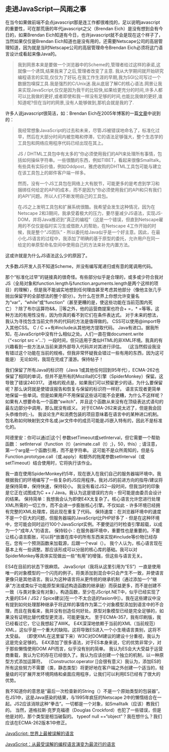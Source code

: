 ## 走进JavaScript—风雨之事

在当今如果做前端不会点javascript那是连工作都很难找的，足以说明javascript的重要性，可在那荒唐的年代javascript之父（Brendan Eich）是没有想到会有今日的，如果Brendan Eich知道有今日，也许javascript就不会是现在这个样子了，当然如果仅仅是Brendan Eich知道也是没有用的，还需要Netscape公司的高层管理知道，因为就是当时Netscape公司的高层管理命令Brendan Eich必须将这门语言设计成看起来像Java的。

> 我到网景本来是要做一个浏览器中的Scheme的,管理者给过这样的承诺,这就像一个诱饵,结果我来了之后,管理者改变了主意. 我从大学期间就开始研究编程语言的实现,仅仅为了好玩.在我工作生涯的早期,我为SGI公司写过一个数据包嗅探工具.我是强烈的C/Unix迷.我从底层了解C的核心语法.网景让我来实现JavaScript,仅仅是因为我干的比较快,如果给更充分的时间,许多人都可以比我做的更好,或者即使和我一样没有足够的时间,也能比我做的更好,谁知道呢?但在当时的网景,没有人能够做到,那机会就是我的了.

许多人说javascript很简洁，如：Brendan Eich在2005年博客的一篇[文章](https://brendaneich.com/2005/06/javascript-1-2-and-in-between/)中说到的：

> 我经常想象JavaScript的过去和未来，尽管JS被错误地命名了，标准化过早，然后在大部分时间内被忽略和停滞，它的语法足够强大，整个生态学的工具包和网络应用程序代码已经出现在其上。 
>
> JS / DHTML工具包中有太多的“你必须使用我们的API来处理所有事情，包括如何操纵字符串。一些很酷的东西，例如TIBET，看起来很像Smalltalk。有些具有实际价值，例如Oddpost，雅虎收购的DHTML工具包可能与建立在该工具包上的邮件客户端一样多。
>
> 然而，没有一个JS工具包在网络上大有脱节，可能更多的是考虑到学习和捆绑任何给定的API的成本，而不是因为“你必须使用我们的API和只有我们的API”问题。所以人们不断发明自己的工具包。
>
> 在JS之上发明工具包和扩展系统很酷。我希望会发生这种情况，因为在Netscape 2和3期间，我承受着极大的压力，要尽量减少JS语法，实现JS-DOM，并将Java推迟到“真正的编程”（这是一个错误，但直到Netscape雇用的不仅仅是临时实习生或借款人的帮助，在Netscape 4工作开始的时候，我是整个“JS团队” - 所以委托给Java似乎是一个好主意。因此，在最小化JS语言的过程中，我添加了明确的基于原型的委托，允许用户在同一给定的单原型命名空间中使用自己的方法来补充内置方法。

这或许就是为什么JS语法这么少的原因了。





大多数JS开发人员不知道Scheme，并没有编写尾递归或有意的尾调用代码。



那个“标准化过早”的链接真的很奇怪。有些部分似乎是合理的，或多或少符合我对JS（全局对象和function.length与function.arguments.length是两个这样的项目）的理解），但是我不能诚实地想到任何理由甚至考虑其他部分（像他主张几乎抛出保留字的全部想法的整个部分）。为什么在世界上你想允许变量名为“var”，“while”或“function”（甚至更糟的是，使这些功能在当前范围内死亡）？除了布尔运算符&&，||等之外，他的运营商提案也符合+ =，* =等等。这种方法的有用性没有，因为你真的看不到它们在条件表达式。
对于未来的想法，我认为寻找包含当前文件外的代码的方法是值得做的。 CSS可以使用@import导入其他CSS。 C / C ++有#include从其他地方提取代码。 Java有进口。据我所知，在JavaScript中没有什么相似之处。人们一直在做document.write（“<script src ='...'）一段时间，但只适用于类似HTML的非XML环境。我真的有兴趣看到一些方法从当前来源外部导入代码并对其进行评估。 （这当然假设我没有错过这个功能在当前的规格，但我非常怀疑我会错过一些有用的东西，因为这可能是）
无论如何，我现在完成了漫游。保持帖子！

我们保留了所有Java的标识符（Java 1或其他任何回到95年代），ECMA-262也保留了相同的单词，但并不是所有的Mozilla的C引擎（SpiderMonkey）保留。这导致了错误240317。
道格的观点是，如果我们可以预留更少的话，为什么要保留呢？那么诀窍就是使错误报告和恢复与保留的标识符一样好。
语言实现者更简单地保留一些单词。但是如果用户不用保留这些话可能不会更糟，为什么不这样呢？如果有人想要命名一个函数“switch”，并且这个函数从来没有在顶级表达式语句的最左边部分中调用，那么就没有歧义。
对于ECMA-262来说太迟了，但是我会回头恭维你的;-)。
我谈论生产和消费包装的项目意味着在语言中的某种进口机制。包名称如何映射到文件名或.jar文件中的成员可能是JS嵌入特有的，因此不是标准化的。

阿德里安：你可以通过|这个| 参数setTimeout或setInterval，但它需要一个帮助函数：
setInterval（function（t）{animate.call（t）;}，50，this）;
请注意，第一个arg是一个函数引用，而不是字符串。 这可能不是众所周知的，但是与Function.prototype.call（或.apply）和额外的拖尾参数setInterval（或setTimeout）结合使用时，它将执行该作业。

我一直在使用SpiderMonkey约5年，现在嵌入在我们自己的服务器端环境中。我根据我们的环境编写了一些复杂的JS应用程序。我对JS的前进方向的指导/建议将是保持简单，保持快速，保持较小。
我没有看过JS2一段时间，但我当时的印象是它正在试图成为C ++ / Java。我认为这是错误的方向 - 但可能是由委员会设计的结果。
保持简单：我想我会认为即使E4X太复杂了。核心语言允许您进行处理XML所需的一切工作，而不会进一步膨胀核心引擎。不仅如此 - 许多环境已经拥有完整的XML处理库，因此现在重复了代码。
保持速度：在浏览器环境中的速度不是一个巨大的问题，但服务器端的JavaScript比PHP好多了 - 但是在这种环境中，您可能会同时运行100个JavaScript实例。不要使运行时检查引擎超载，以成为一个“成年人”的语言。
保持较小：在服务器环境中，重要性也是重要的。不要让核心语言膨胀，可以将*放置在库中的所有东西来实现#include等价物已经存在。您有一个预测函数来加载源，后跟一个eval（）。
我个人认为，核心语言现在基本上有一些调整。那应该形成可以分层的核心库的基础。我可以对SpiderMonkey等具体实现做出一些“有用”的增强，但这些与语言无关。

ES4在目前的状态下很麻烦。 JavaScript（我将从这里引用为“ES”）一直是使用唯一的对象模型的一个闪亮的例子。将类添加到混合中只会产生不一致，并使语言更像只是其他语言。我认为这种语言将从更传统的继承机制（通过添加一个“继承”方法或类似于功能原型来描述构造函数的继承链）而获益更多，而不是创建不一致（与类对象没有对象）。构造函数，至少在JScript.NET中，似乎已经实现了大量的ES4 / JS2 / Spice建议[在一个不太合适的fasion中]）。我在这些建议中没有提到如何处理那种继承于将这样的事情作为第二个对象模型添加到语言中的不合理，而且在我看来，我并没有创造任何好处。原型对象模型已经是完全足够的，如果没有证明比替代模型更灵活，可能更强大。
至于ECMA-357，我有印刷版，我已经看过它，它让我想起了AWK。 E4X深深地依赖于当前的XML（当前规范）XML，这似乎是一个重大的缺陷，这将导致ES进入一个小生境语言类别，这将不太受益。 （即使XML在这里留下来）W3C对DOM建议的建设十分重视，我认为这是完全足够的。 E4X添加了很多语法，对于ES本身来说，它的优势非常少，对于那些懒惰使用DOM API而言，似乎没有别的简单。
我认为ES会大大受益于运营商重载，我认为它的存在已经很久了。我认为应该创建一个独立的机制，以一种原型方式添加运算符。 （Constructor.operator []会很有意义）我认为，添加ES的所有这些努力不需要（类，静态类型）将更好地在客户端之外创建一个适当的，轻量级的可扩展开发环境网络和桌面应用程序，让我们可以利用ES已经有了很大的优势。

我不知道你的意思是“最后一次检查新的String（）不是一个原始类型的包装器”。在JS1中，这是Java感染的结果，与1995年疯狂的Netscape 2中的懒惰结合在一起。JS2应该消除这种“拳击”。一切都是一个对象，如Smalltalk（应该）教我们的。
当然，道格拉斯·克罗克福德（Douglas Crockford）也犯了一些错误，但是他是对的，那个类型是相当破裂的。 typeof null ==“object”？我在想什么？我们应该在ECMA-262版本1中修正。

[JavaScript: 世界上最被误解的语言](http://javascript.crockford.com/zh/javascript.html)

[JavaScript：从最受误解的编程语言演变为最流行的语言](http://blog.csdn.net/zhangxin09/article/details/5748666)



